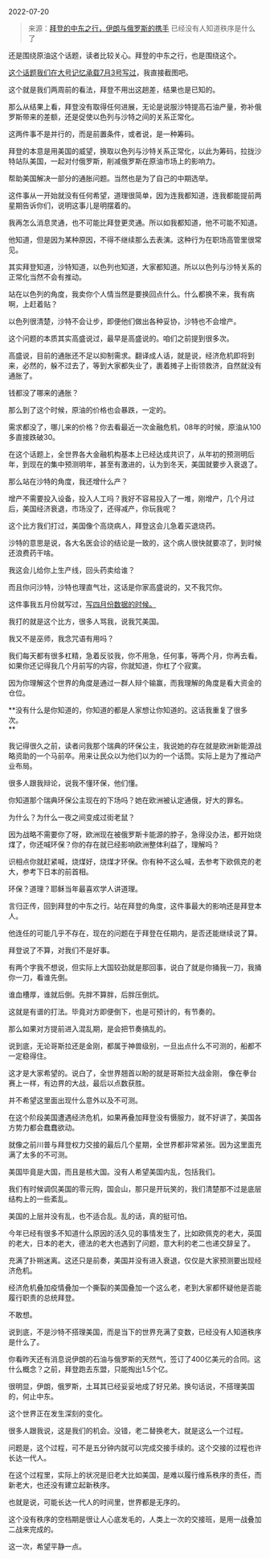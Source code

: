 2022-07-20

> 来源：[拜登的中东之行，伊朗与俄罗斯的携手](http://mp.weixin.qq.com/s?__biz=MzU3NDc5Nzc0NQ==&mid=2247519069&idx=1&sn=02c01bb0dbc50fed96ea8ce8e206dd32&chksm=fd2e2983ca59a095b2b597ff14f9d4feca21614d945671230b784289c05bfb571696558e2815&scene=27#wechat_redirect)
> 已经没有人知道秩序是什么了

还是围绕原油这个话题，读者比较关心。拜登的中东之行，也是围绕这个。  

  

[这个话题我们在大号记忆承载7月3号写过](https://mp.weixin.qq.com/s?__biz=MzU0MjYwNDU2Mw==&mid=2247506889&idx=1&sn=6b9374ac10617811e8e4ea872a3e21d4&chksm=fb1ab7b5cc6d3ea3f335eeaaf39d1fbbf4869324a250d6f6ec213e03a898d657afe6794c4dc2&token=1916156065&lang=zh_CN&scene=21#wechat_redirect)，我直接截图吧。

  

  

这个就是我们两周前的看法，拜登不用出这趟差，结果也是已知的。  

  

那么从结果上看，拜登没有取得任何进展，无论是说服沙特提高石油产量，弥补俄罗斯带来的差额，还是促使以色列与沙特之间的关系正常化。  

  

这两件事不是并行的，而是前置条件，或者说，是一种筹码。  

  

拜登的本意是用美国的威望，换取以色列与沙特关系正常化，以此为筹码，拉拢沙特站队美国，一起对付俄罗斯，削减俄罗斯在原油市场上的影响力。  

  

帮助美国解决一部分的通胀问题。当然也是为了自己的中期选举。

  

这件事从一开始就没有任何希望，道理很简单，因为连我都知道，连我都能提前两星期告诉你们，说明这事儿是明摆着的。

  

我再怎么消息灵通，也不可能比拜登更灵通。所以如我都知道，他不可能不知道。

  

他知道，但是因为某种原因，不得不继续那么去表演。这种行为在职场高管里很常见。

  

其实拜登知道，沙特知道，以色列也知道，大家都知道。所以以色列与沙特关系的正常化当然不会有推动。

  

站在以色列的角度，我卖你个人情当然是要换回点什么。什么都换不来，我有病啊，上赶着贴？  

  

以色列很清楚，沙特不会让步，即便他们做出各种妥协，沙特也不会增产。  

  

这个问题的本质其实高盛说过，最早是高盛说的。咱们之前提到很多次。  

  

高盛说，目前的通胀还不足以抑制需求。翻译成人话，就是说，经济危机即将到来，必然的，躲不过去了，等到大家都失业了，裹着摊子上街领救济，自然就没有通胀了。

  

钱都没了哪来的通胀？  

  

那么到了这个时候，原油的价格也会暴跌，一定的。  

  

需求都没了，哪儿来的价格？你去看最近一次金融危机，08年的时候，原油从100多直接跌破30。  

  

在这个话题上，全世界各大金融机构基本上已经达成共识了，从年初的预测明后年，到现在的集中预测明年，甚至有激进的，认为到冬天，美国就要步入衰退了。  

  

那么站在沙特的角度，我还增什么产？  

  

增产不需要投入设备，投入人工吗？我好不容易投入了一堆，刚增产，几个月过后，美国经济衰退，市场没了，还得减产，你玩我呢？

  

这个比方我们打过，美国像个高烧病人，拜登这会儿急着买退烧药。  

  

沙特的意思是说，各大名医会诊的结论是一致的，这个病人很快就要凉了，到时候还浪费药干啥。  

  

我这会儿给你上生产线，回头药卖给谁？

  

而且你问沙特，沙特也理直气壮，这话是你家高盛说的，又不我咒你。  

  

这件事我五月份就写过，[写四月份数据的时候。](https://mp.weixin.qq.com/s?__biz=MzU3NDc5Nzc0NQ==&mid=2247516778&idx=2&sn=0ab8f705780d6319feb58b88cca9d1bb&chksm=fd2e20b4ca59a9a25c886c4696282012b7dacbf60018997a2edd0d4df823bfd828d6337da801&token=1953929852&lang=zh_CN&scene=21#wechat_redirect)

  

我打的就是这个比方，很多人骂我，说我咒美国。

  

我又不是巫师，我念咒语有用吗？

  

我们每天都有很多杠精，急着反驳我，你不用急，任何事，等两个月，你再去看。如果你还记得我几个月前写的内容，你就知道，你杠了个寂寞。  

  

因为你理解这个世界的角度是通过一群人辩个输赢，而我理解的角度是看大资金的仓位。

  

 **没有什么是你知道的，你知道的都是人家想让你知道的。这话我重复了很多次。  
**

  

我记得很久之前，读者问我那个瑞典的环保公主，我说她的存在就是欧洲新能源战略资助的一个马前卒。用来让民众以为他们以为的一个话筒。实际上是为了推动产业布局。  

  

很多人跟我辩论，说我不懂环保，他们懂。  

  

你知道那个瑞典环保公主现在的下场吗？她在欧洲被认定通俄，好大的罪名。  

  

为什么？为什么一夜之间变成过街老鼠？

  

因为战略不需要你了呀，欧洲现在被俄罗斯卡能源的脖子，急得没办法，都开始烧煤了，你还喊环保？你的存在就已经影响欧洲整体利益了，理解吗？  

  

识相点你就赶紧喊，烧煤好，烧煤才环保。你有种不这么喊，去参考下欧佩克的老大，参考下日本的前首相。  

  

环保？道理？耶稣当年最喜欢学人讲道理。  

  

言归正传，回到拜登的中东之行。站在拜登的角度，这件事最大的影响还是拜登本人。

  

他连任的可能几乎不存在，现在的问题在于拜登在任期内，是否还能继续说了算。  

  

拜登说了不算，对我们不是好事。  

  

有两个字我不想说，但实际上大国较劲就是那回事，说白了就是你捅我一刀，我捅你一刀，看谁先倒。

  

谁血槽厚，谁就后倒。先胖不算胖，后胖压倒炕。

  

这就是有谱的打法。毕竟对方即便倒下，也是可预计的，有节奏的。  

  

那么如果对方提前进入混乱期，是会把节奏搞乱的。  

  

说到底，无论哥斯拉还是金刚，都属于神兽级别，一旦出点什么不可测的，船都不一定稳得住。  

  

这才是大家希望的。说白了，全世界翘首以盼的就是哥斯拉大战金刚， 像在拳台赛上一样，有边界的大战，最后以点数获胜。  

  

并不希望这里面出现什么意外以及不可测。

  

在这个阶段美国遭遇经济危机，如果再叠加拜登没有慑服力，就不好讲了，美国各方势力都会蠢蠢欲动。  

  

就像之前川普与拜登权力交接的最后几个星期，全世界都非常紧张。因为这里面充满了太多的不可测。

  

美国毕竟是大国，而且是核大国。没有人希望美国内乱，包括我们。  

  

我们有时候调侃美国的零元购，国会山，那只是开玩笑的，我们清楚那不过是底层结构上的一些紊乱。  

  

美国的上层并没有乱，也不适合乱。乱的话，真的挺可怕。

  

今年已经有很多不知道什么原因的活久见的事情发生了，比如欧佩克的老大，英国的老大，日本的老大，德法的老大也遇到了问题，意大利的老二也递交辞呈了。  

  

充满了扑朔迷离。这还只是前奏，美国并没有进入衰退，仅仅是大家预测要出现经济危机。  

  

经济危机叠加疫情叠加一个撕裂的美国叠加一个这么老，老到大家都怀疑他是否能履行职责的总统拜登。  

  

不敢想。  

  

说到底，不是沙特不搭理美国，而是当下的世界充满了变数，已经没有人知道秩序是什么了。

  

你看昨天还有消息说伊朗的石油与俄罗斯的天然气，签订了400亿美元的合同。这什么概念？之前，拜登跑去东盟，只能掏出1.5个亿。

  

很明显，伊朗，俄罗斯，土耳其已经妥妥地成了好兄弟。换句话说，不搭理美国的，何止中东。

  

这个世界正在发生深刻的变化。

  

很多人跟我说，这是我们的机会。没错，老二替换老大，就是这么一个过程。

  

问题是，这个过程，可不是五分钟内就可以完成交接手续的。这个交接的过程也许长达一代人。

  

在这个过程里，实际上的状况是旧老大比如美国，是难以履行维系秩序的责任，而新老大，也还没有建立起新秩序。  

  

也就是说，可能长达一代人的时间里，世界都是无序的。

  

这个没有秩序的空档期是很让人心底发毛的，人类上一次的交接班，是用一战叠加二战来完成的。  

  

这一次，希望平静一点。

